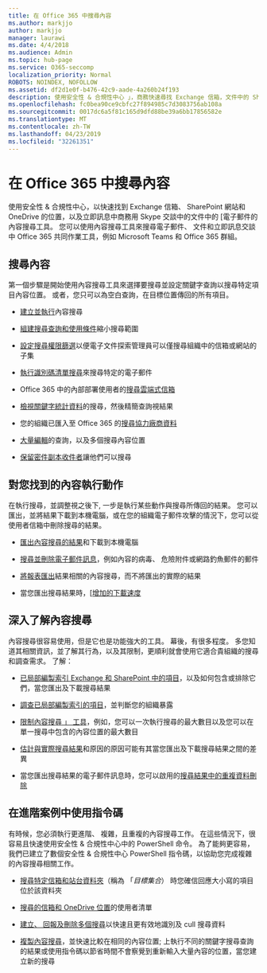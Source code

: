 ```yaml
---
title: 在 Office 365 中搜尋內容
ms.author: markjjo
author: markjjo
manager: laurawi
ms.date: 4/4/2018
ms.audience: Admin
ms.topic: hub-page
ms.service: O365-seccomp
localization_priority: Normal
ROBOTS: NOINDEX, NOFOLLOW
ms.assetid: df2d1e0f-b476-42c9-aade-4a260b24f193
description: 使用安全性 & 合規性中心 」，商務快速尋找 Exchange 信箱，文件中的 SharePoint 網站和 OneDrive 的位置，並在 Skype 中的立即訊息對話中的電子郵件的內容搜尋電子文件探索工具。
ms.openlocfilehash: fc0bea90ce9cbfc27f894985c7d3083756ab108a
ms.sourcegitcommit: 0017dc6a5f81c165d9dfd88be39a6bb17856582e
ms.translationtype: MT
ms.contentlocale: zh-TW
ms.lasthandoff: 04/23/2019
ms.locfileid: "32261351"
---
```

# <a name="search-for-content-in-office-365"></a>在 Office 365 中搜尋內容

使用安全性 & 合規性中心，以快速找到 Exchange 信箱、 SharePoint 網站和 OneDrive 的位置，以及立即訊息中商務用 Skype 交談中的文件中的 [電子郵件的內容搜尋工具。 您可以使用內容搜尋工具來搜尋電子郵件、 文件和立即訊息交談中 Office 365 共同作業工具，例如 Microsoft Teams 和 Office 365 群組。
  
## <a name="search-for-content"></a>搜尋內容

第一個步驟是開始使用內容搜尋工具來選擇要搜尋並設定關鍵字查詢以搜尋特定項目內容位置。 或者，您只可以為空白查詢，在目標位置傳回的所有項目。
  
- [建立並執行](content-search.md)內容搜尋 
    
- [組建搜尋查詢和使用條件](keyword-queries-and-search-conditions.md)縮小搜尋範圍 
    
- [設定搜尋權限篩選](permissions-filtering-for-content-search.md)以便電子文件探索管理員可以僅搜尋組織中的信箱或網站的子集 
    
- [執行識別碼清單搜尋](csv-file-for-an-id-list-content-search.md)來搜尋特定的電子郵件 
    
- Office 365 中的內部部署使用者的[搜尋雲端式信箱](search-cloud-based-mailboxes-for-on-premises-users.md)

- [檢視關鍵字統計資料](view-keyword-statistics-for-content-search.md)的搜尋，然後精簡查詢視結果 
    
- 您的組織已匯入至 Office 365 的[搜尋協力廠商資料](use-content-search-to-search-third-party-data-that-was-imported.md) 
    
- [大量編輯](bulk-edit-content-searches.md)的查詢，以及多個搜尋內容位置 
    
- [保留密件副本收件者](https://docs.microsoft.com/exchange/policy-and-compliance/holds/preserve-bcc-recipients-and-group-members)讓他們可以搜尋 

## <a name="perform-actions-on-content-you-find"></a>對您找到的內容執行動作

在執行搜尋，並調整視之後下, 一步是執行某些動作與搜尋所傳回的結果。 您可以匯出，並將結果下載到本機電腦，或在您的組織電子郵件攻擊的情況下，您可以從使用者信箱中刪除搜尋的結果。
  
- [匯出內容搜尋的結果](export-search-results.md)和下載到本機電腦 
    
- [搜尋並刪除電子郵件訊息](search-for-and-delete-messages-in-your-organization.md)，例如內容的病毒、 危險附件或網路釣魚郵件的郵件 
    
- [將報表匯出](export-a-content-search-report.md)結果相關的內容搜尋，而不將匯出的實際的結果 
    
- 當您匯出搜尋結果時，[[增加的下載速度](increase-download-speeds-when-exporting-ediscovery-results.md) 
    
## <a name="learn-more-about-content-search"></a>深入了解內容搜尋

內容搜尋很容易使用，但是它也是功能強大的工具。 幕後，有很多程度。 多您知道其相關資訊，並了解其行為，以及其限制，更順利就會使用它適合貴組織的搜尋和調查需求。 了解：
  
- [已局部編製索引 Exchange 和 SharePoint 中的項目](partially-indexed-items-in-content-search.md)，以及如何包含或排除它們，當您匯出及下載搜尋結果 
    
- [調查已局部編製索引的項目](investigating-partially-indexed-items-in-ediscovery.md)，並判斷您的組織暴露 
    
- [限制內容搜尋 」 工具](limits-for-content-search.md)，例如，您可以一次執行搜尋的最大數目以及您可以在單一搜尋中包含的內容位置的最大數目 
    
- [估計與實際搜尋結果](differences-between-estimated-and-actual-ediscovery-search-results.md)和原因的原因可能有其當您匯出及下載搜尋結果之間的差異 
    
- 當您匯出搜尋結果的電子郵件訊息時，您可以啟用的[搜尋結果中的重複資料刪除](de-duplication-in-ediscovery-search-results.md) 
    
## <a name="use-scripts-for-advanced-scenarios"></a>在進階案例中使用指令碼

有時候，您必須執行更進階、 複雜，且重複的內容搜尋工作。 在這些情況下，很容易且快速使用安全性 & 合規性中心中的 PowerShell 命令。 為了能夠更容易，我們已建立了數個安全性 & 合規性中心 PowerShell 指令碼，以協助您完成複雜的內容搜尋相關工作。
  
- [搜尋特定信箱和站台資料夾](use-content-search-for-targeted-collections.md)（稱為 「*目標集合*） 時您確信回應大小寫的項目位於該資料夾 
    
- [搜尋的信箱和 OneDrive 位置](search-the-mailbox-and-onedrive-for-business-for-a-list-of-users.md)的使用者清單 
    
- [建立、 回報及刪除多個搜尋](create-report-on-and-delete-multiple-content-searches.md)以快速且更有效地識別及 cull 搜尋資料 
    
- [複製內容搜尋](clone-a-content-search.md)，並快速比較在相同的內容位置; 上執行不同的關鍵字搜尋查詢的結果或使用指令碼以節省時間不會察覺到重新輸入大量內容的位置，當您建立新的搜尋 
    

